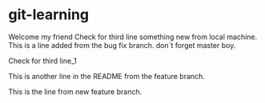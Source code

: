 # git-learning
Welcome my friend
Check for third line
something new from local machine.
This is a line added from the bug fix branch.
don`t forget master boy.


Check for third line_1



This is another line in the README from the feature branch.



This is the line from new feature branch.
